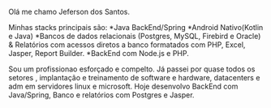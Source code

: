 <p align="left">
Olá me chamo Jeferson dos Santos.
<p>
Minhas stacks principais são:
*Java BackEnd/Spring
*Android Nativo(Kotlin e Java)
*Bancos de dados relacionais (Postgres, MySQL, Firebird e Oracle) & Relatórios com acessos diretos a banco formatados com PHP, Excel, Jasper, Report Builder.
*BackEnd com Node.js e PHP.

Sou um profissionao esforçado e compelto.
Já passei por quase todos os setores , implantação  e treinamento de software e hardware, datacenters e adm em servidores linux e microsoft.
Hoje desenvolvo BackEnd com Java/Spring, Banco e relatórios com Postgres e Jasper.
